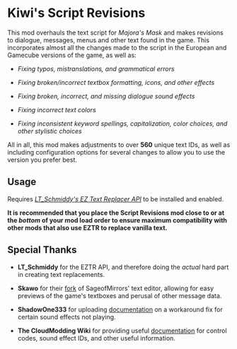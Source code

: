 ﻿# Kiwi's Script Revisions
This mod overhauls the text script for *Majora's Mask* and makes revisions to dialogue, messages, menus and other text found in the game. This incorporates almost all the changes made to the script in the European and Gamecube versions of the game, as well as:

 - *Fixing typos, mistranslations, and grammatical errors*
   
  - *Fixing broken/incorrect textbox formatting, icons, and other effects*
   
  - *Fixing broken, incorrect, and missing dialogue sound effects*
   
  - *Fixing incorrect text colors*
   
   - *Fixing inconsistent keyword spellings, capitalization, color choices,
   and other stylistic choices*

All in all, this mod makes adjustments to over **560** unique text IDs, as well as including configuration options for several changes to allow you to use the version you prefer best.


## Usage
Requires [*LT_Schmiddy's EZ Text Replacer API*](https://thunderstore.io/c/zelda-64-recompiled/p/LT_Schmiddy/EZ_Text_Replacer_API/) to be installed and enabled.

**It is recommended that you place the Script Revisions mod close to or at the *bottom* of your mod load order to ensure maximum compatibility with other mods that also use EZTR to replace vanilla text.**

## Special Thanks
- **LT_Schmiddy** for the EZTR API, and therefore doing the *actual* hard part in creating text replacements. 

- **Skawo** for their [fork](https://github.com/skawo/Zelda64-Text-Editor) of SageofMirrors' text editor, allowing for easy previews of the game's textboxes and perusal of other message data.

- **ShadowOne333** for uploading [documentation](https://github.com/ShadowOne333/Zelda64-Redux-Documentation/blob/master/Majora%27s%20Mask/Redux%20Assets/Text/Changes.txt) on a workaround fix for certain sound effects not playing.

- **The CloudModding Wiki** for providing useful [documentation](https://wiki.cloudmodding.com/mm/Text_Format) for control codes, sound effect IDs, and other useful information.

